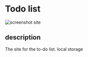 # Todo list

![screenshot site](img/screenshot.jpg)

## description
The site for the to-do list. local storage
